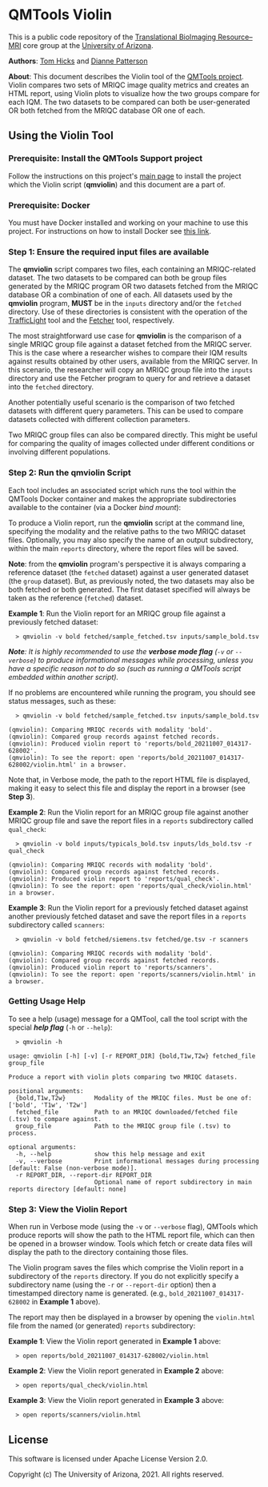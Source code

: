 ﻿# QMTools Violin

This is a public code repository of the [Translational BioImaging Resource–MRI](https://research.arizona.edu/facilities/core-facilities/translational-bioimaging-resource-mri) core group at the [University of Arizona](https://www.arizona.edu/).

**Authors**: [Tom Hicks](https://github.com/hickst) and [Dianne Patterson](https://github.com/dkp)

**About**: This document describes the Violin tool of the [QMTools project](https://github.com/hickst/qmtools). Violin compares two sets of MRIQC image quality metrics and creates an HTML report, using Violin plots to visualize how the two groups compare for each IQM. The two datasets to be compared can both be user-generated OR both fetched from the MRIQC database OR one of each.

## Using the Violin Tool

### **Prerequisite**: Install the QMTools Support project

Follow the instructions on this project's [main page](https://github.com/hickst/qmtools-support) to install the project which the Violin script (**qmviolin**) and this document are a part of.

### **Prerequisite**: Docker

You must have Docker installed and working on your machine to use this project. For instructions on how to install Docker see [this link](https://docs.docker.com/get-docker/).

### **Step 1**: Ensure the required input files are available

The **qmviolin** script compares two files, each containing an MRIQC-related dataset. The two datasets to be compared can both be group files generated by the MRIQC program OR two datasets fetched from the MRIQC database OR a combination of one of each. All datasets used by the **qmviolin** program, **MUST** be in the `inputs` directory and/or the `fetched` directory. Use of these directories is consistent with the operation of the [TrafficLight](https://github.com/hickst/qmtools-support/blob/main/docs/TrafficLight.md) tool and the [Fetcher](https://github.com/hickst/qmtools-support/blob/main/docs/Fetcher.md) tool, respectively.

The most straightforward use case for **qmviolin** is the comparison of a single MRIQC group file against a dataset fetched from the MRIQC server. This is the case where a researcher wishes to compare their IQM results against results obtained by other users, available from the MRIQC server. In this scenario, the researcher will copy an MRIQC group file into the `inputs` directory and use the Fetcher program to query for and retrieve a dataset into the `fetched` directory.

Another potentially useful scenario is the comparison of two fetched datasets with different query parameters. This can be used to compare datasets collected with different collection parameters.

Two MRIQC group files can also be compared directly. This might be useful for comparing the quality of images collected under different conditions or involving different populations.

### **Step 2**: Run the **qmviolin** Script

Each tool includes an associated script which runs the tool within the QMTools Docker container and makes the appropriate subdirectories available to the container (via a Docker *bind mount*):

To produce a Violin report, run the **qmviolin** script at the command line, specifying the modality and the relative paths to the two MRIQC dataset files. Optionally, you may also specify the name of an output subdirectory, within the main `reports` directory, where the report files will be saved.

**Note**: from the **qmviolin** program's perspective it is always comparing a reference dataset (the `fetched` dataset) against a user generated dataset (the `group` dataset). But, as previously noted, the two datasets may also be both fetched or both generated. The first dataset specified will always be taken as the reference (`fetched`) dataset.

**Example 1**: Run the Violin report for an MRIQC group file against a previously fetched dataset:
```
  > qmviolin -v bold fetched/sample_fetched.tsv inputs/sample_bold.tsv 
```

***Note**: It is highly recommended to use the **verbose mode flag** (`-v` or `--verbose`) to produce informational messages while processing, unless you have a specific reason not to do so (such as running a QMTools script embedded within another script).*

If no problems are encountered while running the program, you should see status messages, such as these:
```
  > qmviolin -v bold fetched/sample_fetched.tsv inputs/sample_bold.tsv

(qmviolin): Comparing MRIQC records with modality 'bold'.
(qmviolin): Compared group records against fetched records.
(qmviolin): Produced violin report to 'reports/bold_20211007_014317-628002'.
(qmviolin): To see the report: open 'reports/bold_20211007_014317-628002/violin.html' in a browser.
```

 Note that, in Verbose mode, the path to the report HTML file is displayed, making it easy to select this file and display the report in a browser (see **Step 3**).

**Example 2**: Run the Violin report for an MRIQC group file against another MRIQC group file and save the report files in a `reports` subdirectory called `qual_check`:
```
  > qmviolin -v bold inputs/typicals_bold.tsv inputs/lds_bold.tsv -r qual_check

(qmviolin): Comparing MRIQC records with modality 'bold'.
(qmviolin): Compared group records against fetched records.
(qmviolin): Produced violin report to 'reports/qual_check'.
(qmviolin): To see the report: open 'reports/qual_check/violin.html' in a browser.
```

**Example 3**: Run the Violin report for a previously fetched dataset against another previously fetched dataset and save the report files in a `reports` subdirectory called `scanners`:
```
  > qmviolin -v bold fetched/siemens.tsv fetched/ge.tsv -r scanners

(qmviolin): Comparing MRIQC records with modality 'bold'.
(qmviolin): Compared group records against fetched records.
(qmviolin): Produced violin report to 'reports/scanners'.
(qmviolin): To see the report: open 'reports/scanners/violin.html' in a browser.
```

### Getting Usage Help

To see a help (usage) message for a QMTool, call the tool script with the special ***help flag*** (`-h` or `--help`):
```
  > qmviolin -h

usage: qmviolin [-h] [-v] [-r REPORT_DIR] {bold,T1w,T2w} fetched_file group_file

Produce a report with violin plots comparing two MRIQC datasets.

positional arguments:
  {bold,T1w,T2w}        Modality of the MRIQC files. Must be one of: ['bold', 'T1w', 'T2w']
  fetched_file          Path to an MRIQC downloaded/fetched file (.tsv) to compare against.
  group_file            Path to the MRIQC group file (.tsv) to process.

optional arguments:
  -h, --help            show this help message and exit
  -v, --verbose         Print informational messages during processing [default: False (non-verbose mode)].
  -r REPORT_DIR, --report-dir REPORT_DIR
                        Optional name of report subdirectory in main reports directory [default: none]
```

### **Step 3**: View the Violin Report

When run in Verbose mode (using the `-v` or `--verbose` flag), QMTools which produce reports will show the path to the HTML report file, which can then be opened in a browser window. Tools which fetch or create data files will display the path to the directory containing those files.

The Violin program saves the files which comprise the Violin report in a subdirectory of the `reports` directory. If you do not explicitly specify a subdirectory name (using the `-r` or `--report-dir` option) then a timestamped directory name is generated. (e.g., `bold_20211007_014317-628002` in **Example 1** above).

The report may then be displayed in a browser by opening the `violin.html` file from the named (or generated) `reports` subdirectory:

**Example 1**: View the Violin report generated in **Example 1** above:
```
  > open reports/bold_20211007_014317-628002/violin.html
```

**Example 2**: View the Violin report generated in **Example 2** above:
```
  > open reports/qual_check/violin.html
```

**Example 3**: View the Violin report generated in **Example 3** above:
```
  > open reports/scanners/violin.html
```

## License

This software is licensed under Apache License Version 2.0.

Copyright (c) The University of Arizona, 2021. All rights reserved.
